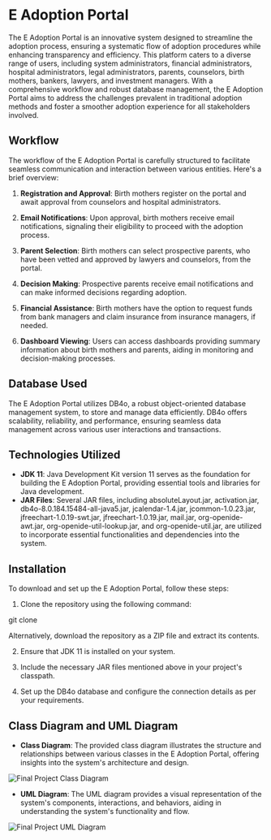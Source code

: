# E Adoption Portal

The E Adoption Portal is an innovative system designed to streamline the adoption process, ensuring a systematic flow of adoption procedures while enhancing transparency and efficiency. This platform caters to a diverse range of users, including system administrators, financial administrators, hospital administrators, legal administrators, parents, counselors, birth mothers, bankers, lawyers, and investment managers. With a comprehensive workflow and robust database management, the E Adoption Portal aims to address the challenges prevalent in traditional adoption methods and foster a smoother adoption experience for all stakeholders involved.

## Workflow

The workflow of the E Adoption Portal is carefully structured to facilitate seamless communication and interaction between various entities. Here's a brief overview:

1. **Registration and Approval**: Birth mothers register on the portal and await approval from counselors and hospital administrators.

2. **Email Notifications**: Upon approval, birth mothers receive email notifications, signaling their eligibility to proceed with the adoption process.

3. **Parent Selection**: Birth mothers can select prospective parents, who have been vetted and approved by lawyers and counselors, from the portal.

4. **Decision Making**: Prospective parents receive email notifications and can make informed decisions regarding adoption.

5. **Financial Assistance**: Birth mothers have the option to request funds from bank managers and claim insurance from insurance managers, if needed.

6. **Dashboard Viewing**: Users can access dashboards providing summary information about birth mothers and parents, aiding in monitoring and decision-making processes.

## Database Used

The E Adoption Portal utilizes DB4o, a robust object-oriented database management system, to store and manage data efficiently. DB4o offers scalability, reliability, and performance, ensuring seamless data management across various user interactions and transactions.

## Technologies Utilized

- **JDK 11**: Java Development Kit version 11 serves as the foundation for building the E Adoption Portal, providing essential tools and libraries for Java development.
- **JAR Files**: Several JAR files, including absoluteLayout.jar, activation.jar, db4o-8.0.184.15484-all-java5.jar, jcalendar-1.4.jar, jcommon-1.0.23.jar, jfreechart-1.0.19-swt.jar, jfreechart-1.0.19.jar, mail.jar, org-openide-awt.jar, org-openide-util-lookup.jar, and org-openide-util.jar, are utilized to incorporate essential functionalities and dependencies into the system.

## Installation

To download and set up the E Adoption Portal, follow these steps:

1. Clone the repository using the following command:

git clone <repo-url>


Alternatively, download the repository as a ZIP file and extract its contents.

2. Ensure that JDK 11 is installed on your system.

3. Include the necessary JAR files mentioned above in your project's classpath.

4. Set up the DB4o database and configure the connection details as per your requirements.

## Class Diagram and UML Diagram

- **Class Diagram**: The provided class diagram illustrates the structure and relationships between various classes in the E Adoption Portal, offering insights into the system's architecture and design.

![Final Project Class Diagram](https://user-images.githubusercontent.com/114718359/207217673-03c92ed7-dcf4-49a9-84dc-6f9bf3069c62.jpg)

- **UML Diagram**: The UML diagram provides a visual representation of the system's components, interactions, and behaviors, aiding in understanding the system's functionality and flow.

![Final Project UML Diagram](https://user-images.githubusercontent.com/114718359/207217677-971cfa5b-aec4-44f4-86ae-0f4a16af3702.jpg)


  
